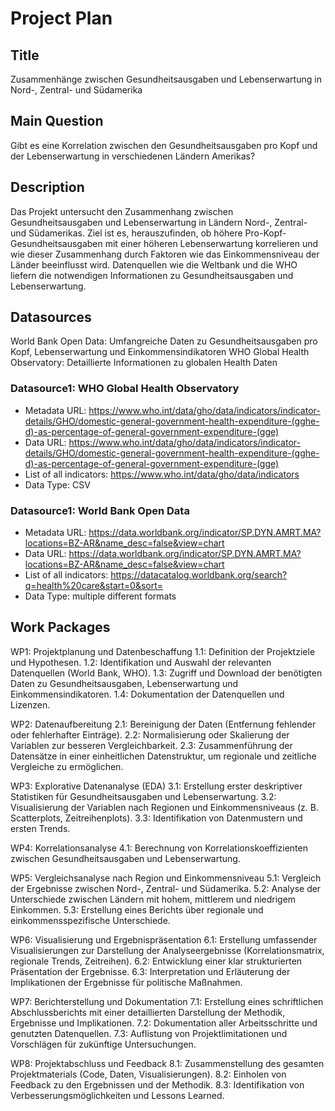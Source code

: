 # Project Plan

## Title
<!-- Give your project a short title. -->
Zusammenhänge zwischen Gesundheitsausgaben und Lebenserwartung in Nord-, Zentral- und Südamerika

## Main Question

<!-- Think about one main question you want to answer based on the data. -->
Gibt es eine Korrelation zwischen den Gesundheitsausgaben pro Kopf und der Lebenserwartung in verschiedenen Ländern Amerikas?

## Description

<!-- Describe your data science project in max. 200 words. Consider writing about why and how you attempt it. -->
Das Projekt untersucht den Zusammenhang zwischen Gesundheitsausgaben und Lebenserwartung in Ländern Nord-, Zentral- und Südamerikas. Ziel ist es, herauszufinden, ob höhere Pro-Kopf-Gesundheitsausgaben mit einer höheren Lebenserwartung korrelieren und wie dieser Zusammenhang durch Faktoren wie das Einkommensniveau der Länder beeinflusst wird. Datenquellen wie die Weltbank und die WHO liefern die notwendigen Informationen zu Gesundheitsausgaben und Lebenserwartung.

## Datasources
World Bank Open Data: Umfangreiche Daten zu Gesundheitsausgaben pro Kopf, Lebenserwartung und Einkommensindikatoren
WHO Global Health Observatory: Detaillierte Informationen zu globalen Health Daten

<!-- Describe each datasources you plan to use in a section. Use the prefic "DatasourceX" where X is the id of the datasource. -->

### Datasource1: WHO Global Health Observatory
* Metadata URL: https://www.who.int/data/gho/data/indicators/indicator-details/GHO/domestic-general-government-health-expenditure-(gghe-d)-as-percentage-of-general-government-expenditure-(gge)
* Data URL: https://www.who.int/data/gho/data/indicators/indicator-details/GHO/domestic-general-government-health-expenditure-(gghe-d)-as-percentage-of-general-government-expenditure-(gge)
* List of all indicators: https://www.who.int/data/gho/data/indicators
* Data Type: CSV

### Datasource1: World Bank Open Data
* Metadata URL: https://data.worldbank.org/indicator/SP.DYN.AMRT.MA?locations=BZ-AR&name_desc=false&view=chart
* Data URL: https://data.worldbank.org/indicator/SP.DYN.AMRT.MA?locations=BZ-AR&name_desc=false&view=chart
* List of all indicators: https://datacatalog.worldbank.org/search?q=health%20care&start=0&sort=
* Data Type: multiple different formats


## Work Packages

<!-- List of work packages ordered sequentially, each pointing to an issue with more details. -->

WP1: Projektplanung und Datenbeschaffung
1.1: Definition der Projektziele und Hypothesen.
1.2: Identifikation und Auswahl der relevanten Datenquellen (World Bank, WHO).
1.3: Zugriff und Download der benötigten Daten zu Gesundheitsausgaben, Lebenserwartung und Einkommensindikatoren.
1.4: Dokumentation der Datenquellen und Lizenzen.

WP2: Datenaufbereitung
2.1: Bereinigung der Daten (Entfernung fehlender oder fehlerhafter Einträge).
2.2: Normalisierung oder Skalierung der Variablen zur besseren Vergleichbarkeit.
2.3: Zusammenführung der Datensätze in einer einheitlichen Datenstruktur, um regionale und zeitliche Vergleiche zu ermöglichen.

WP3: Explorative Datenanalyse (EDA)
3.1: Erstellung erster deskriptiver Statistiken für Gesundheitsausgaben und Lebenserwartung.
3.2: Visualisierung der Variablen nach Regionen und Einkommensniveaus (z. B. Scatterplots, Zeitreihenplots).
3.3: Identifikation von Datenmustern und ersten Trends.

WP4: Korrelationsanalyse
4.1: Berechnung von Korrelationskoeffizienten zwischen Gesundheitsausgaben und Lebenserwartung.

WP5: Vergleichsanalyse nach Region und Einkommensniveau
5.1: Vergleich der Ergebnisse zwischen Nord-, Zentral- und Südamerika.
5.2: Analyse der Unterschiede zwischen Ländern mit hohem, mittlerem und niedrigem Einkommen.
5.3: Erstellung eines Berichts über regionale und einkommensspezifische Unterschiede.

WP6: Visualisierung und Ergebnispräsentation
6.1: Erstellung umfassender Visualisierungen zur Darstellung der Analyseergebnisse (Korrelationsmatrix, regionale Trends, Zeitreihen).
6.2: Entwicklung einer klar strukturierten Präsentation der Ergebnisse.
6.3: Interpretation und Erläuterung der Implikationen der Ergebnisse für politische Maßnahmen.

WP7: Berichterstellung und Dokumentation
7.1: Erstellung eines schriftlichen Abschlussberichts mit einer detaillierten Darstellung der Methodik, Ergebnisse und Implikationen.
7.2: Dokumentation aller Arbeitsschritte und genutzten Datenquellen.
7.3: Auflistung von Projektlimitationen und Vorschlägen für zukünftige Untersuchungen.

WP8: Projektabschluss und Feedback
8.1: Zusammenstellung des gesamten Projektmaterials (Code, Daten, Visualisierungen).
8.2: Einholen von Feedback zu den Ergebnissen und der Methodik.
8.3: Identifikation von Verbesserungsmöglichkeiten und Lessons Learned.